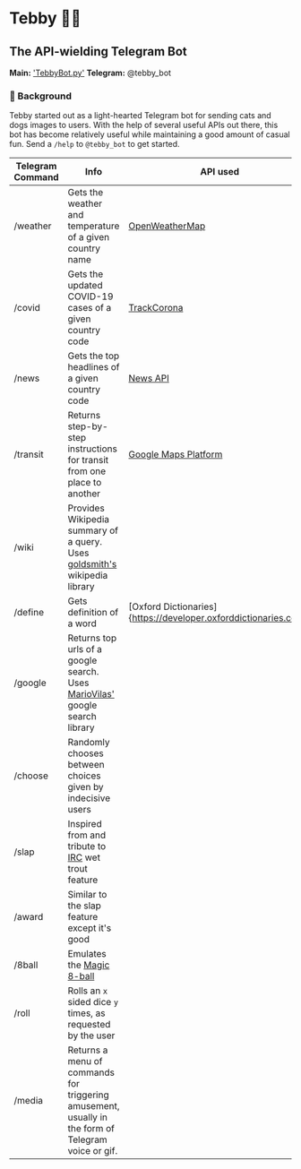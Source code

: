 # Tebby :bear::robot:
## The API-wielding Telegram Bot

**Main:** ['TebbyBot.py'](TebbyBot.py)
**Telegram:** @tebby_bot

### :thought_balloon: Background
Tebby started out as a light-hearted Telegram bot for sending cats and dogs images to users.
With the help of several useful APIs out there, this bot has become relatively useful while
maintaining a good amount of casual fun. Send a `/help` to `@tebby_bot` to get started.

Telegram Command | Info | API used
-------- | -------- | ------
/weather | Gets the weather and temperature of a given country name | [OpenWeatherMap](https://openweathermap.org/api)
/covid | Gets the updated COVID-19 cases of a given country code | [TrackCorona](https://www.trackcorona.live/api)
/news | Gets the top headlines of a given country code | [News API](https://newsapi.org/)
/transit | Returns step-by-step instructions for transit from one place to another | [Google Maps Platform](https://developers.google.com/maps/documentation)
/wiki | Provides Wikipedia summary of a query. Uses [goldsmith's](https://github.com/goldsmith/Wikipedia) wikipedia library
/define | Gets definition of a word | [Oxford Dictionaries]{https://developer.oxforddictionaries.com/}
/google | Returns top urls of a google search. Uses [MarioVilas'](https://github.com/MarioVilas/googlesearch) google search library
/choose | Randomly chooses between choices given by indecisive users
/slap | Inspired from and tribute to [IRC](https://en.wikipedia.org/wiki/Wikipedia:Whacking_with_a_wet_trout) wet trout feature
/award | Similar to the slap feature except it's good
/8ball | Emulates the [Magic 8-ball](https://en.wikipedia.org/wiki/Magic_8-Ball)
/roll | Rolls an `x` sided dice `y` times, as requested by the user
/media | Returns a menu of commands for triggering amusement, usually in the form of Telegram voice or gif.

